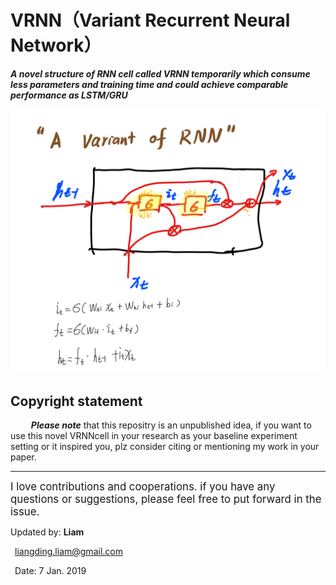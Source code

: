 # VRNN（Variant Recurrent Neural Network）
  

***A novel structure of RNN cell called VRNN temporarily which consume less parameters and training time and could achieve comparable performance as LSTM/GRU***
  

![avatar](https://github.com/alphadl/VRNN/blob/master/img/VRNN.png)
  


## Copyright statement
  

&ensp; &ensp; &ensp; ***Please note*** that this repositry is an unpublished idea, if you want to use this novel VRNNcell in your research as your baseline experiment setting  or it inspired you, plz consider citing or mentioning my work in your paper.
  

---
  


   <big>I love contributions and cooperations.
if you have any questions or suggestions,
please feel free to put forward in the issue.</big>

  

Updated by: **Liam**
  

&ensp;[liangding.liam@gmail.com](liangding.liam@gmail.com)
  

&ensp;Date: 7 Jan. 2019
